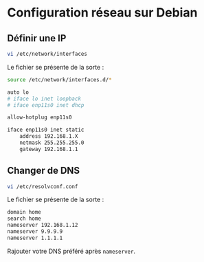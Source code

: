 # Configuration réseau sur Debian

## Définir une IP

```bash
vi /etc/network/interfaces
```

Le fichier se présente de la sorte :
```bash
source /etc/network/interfaces.d/*

auto lo
# iface lo inet loopback
# iface enp11s0 inet dhcp

allow-hotplug enp11s0

iface enp11s0 inet static
    address 192.168.1.X
    netmask 255.255.255.0
    gateway 192.168.1.1
```

## Changer de DNS

```bash
vi /etc/resolvconf.conf
```

Le fichier se présente de la sorte :
```bash
domain home
search home
nameserver 192.168.1.12
nameserver 9.9.9.9
nameserver 1.1.1.1
```

Rajouter votre DNS préféré après `nameserver`.